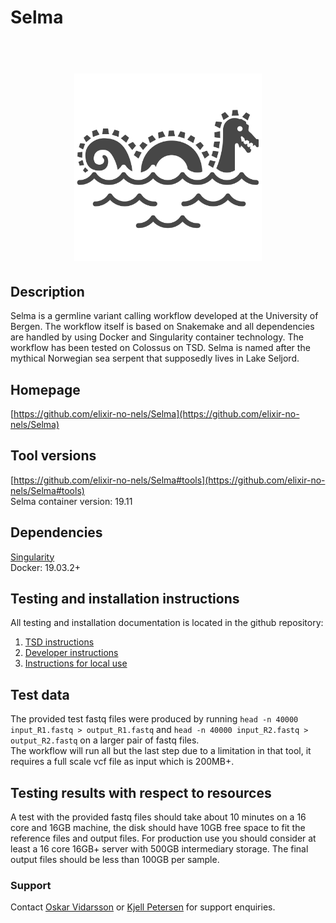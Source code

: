 # Selma
<h1 align="center">
  <br>
  <a href="https://github.com/elixir-no-nels/Selma"><img src="https://raw.githubusercontent.com/elixir-no-nels/Selma/master/.selma.svg?sanitize=true" alt="Selma" width="300"></a>
</h1>

## Description
Selma is a germline variant calling workflow developed at the University of Bergen. The workflow itself is based on Snakemake and all dependencies are handled by using Docker and Singularity container technology. The workflow has been tested on Colossus on TSD. Selma is named after the mythical Norwegian sea serpent that supposedly lives in Lake Seljord.

## Homepage
[https://github.com/elixir-no-nels/Selma](https://github.com/elixir-no-nels/Selma)

## Tool versions
[https://github.com/elixir-no-nels/Selma#tools](https://github.com/elixir-no-nels/Selma#tools)  
Selma container version: 19.11

## Dependencies
[Singularity](https://github.com/elixir-no-nels/Selma/blob/master/docs/developer-instructions.md#cloning-this-repository-and-building-the-singularity-image)  
Docker: 19.03.2+

## Testing and installation instructions
All testing and installation documentation is located in the github repository:  
1. [TSD instructions](https://github.com/elixir-no-nels/Selma/blob/master/docs/TSD-instructions.md)  
2. [Developer instructions](https://github.com/elixir-no-nels/Selma/blob/master/docs/developer-instructions.md)  
3. [Instructions for local use](https://github.com/elixir-no-nels/Selma/blob/master/docs/instructions-for-local-use.md)  

## Test data
The provided test fastq files were produced by running `head -n 40000 input_R1.fastq > output_R1.fastq` and `head -n 40000 input_R2.fastq > output_R2.fastq` on a larger pair of fastq files.  
The workflow will run all but the last step due to a limitation in that tool, it requires a full scale vcf file as input which is 200MB+.

## Testing results with respect to resources
A test with the provided fastq files should take about 10 minutes on a 16 core and 16GB machine, the disk should have 10GB free space to fit the reference files and output files. For production use you should consider at least a 16 core 16GB+ server with 500GB intermediary storage. The final output files should be less than 100GB per sample.

### Support
Contact [Oskar Vidarsson](mailto:oskar.vidarsson@uib.no) or [Kjell Petersen](mailto:kjell.petersen@uib.no) for support enquiries. 

